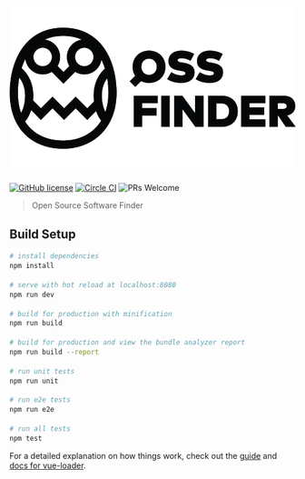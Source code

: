 
![OSS Finder](/static/title_logo.png)
==========
[![GitHub license](https://img.shields.io/badge/license-MIT-blue.svg)](https://github.com/facebook/react/blob/master/LICENSE) [![Circle CI](https://circleci.com/gh/misoguy/ossfinder.svg?style=shield&circle-token=:circle-token)](https://circleci.com/gh/misoguy/ossfinder) ![PRs Welcome](https://img.shields.io/badge/PRs-welcome-brightgreen.svg)

> Open Source Software Finder

## Build Setup

``` bash
# install dependencies
npm install

# serve with hot reload at localhost:8080
npm run dev

# build for production with minification
npm run build

# build for production and view the bundle analyzer report
npm run build --report

# run unit tests
npm run unit

# run e2e tests
npm run e2e

# run all tests
npm test
```

For a detailed explanation on how things work, check out the [guide](http://vuejs-templates.github.io/webpack/) and [docs for vue-loader](http://vuejs.github.io/vue-loader).
